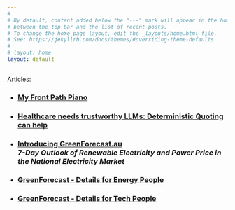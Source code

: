 ```yaml
---
#
# By default, content added below the "---" mark will appear in the home page
# between the top bar and the list of recent posts.
# To change the home page layout, edit the _layouts/home.html file.
# See: https://jekyllrb.com/docs/themes/#overriding-theme-defaults
#
# layout: home
layout: default
---
```


Articles:

- ### [My Front Path Piano](/front-path-piano)

- ### [Healthcare needs trustworthy LLMs: Deterministic Quoting can help](/deterministic-quoting)

- ### [Introducing GreenForecast.au](/greenforecast) <br>*7-Day Outlook of Renewable Electricity and Power Price in the National Electricity Market*

- ### [GreenForecast - Details for Energy People](/greenforecast-energy-details)

- ### [GreenForecast - Details for Tech People](/greenforecast-tech-details)

